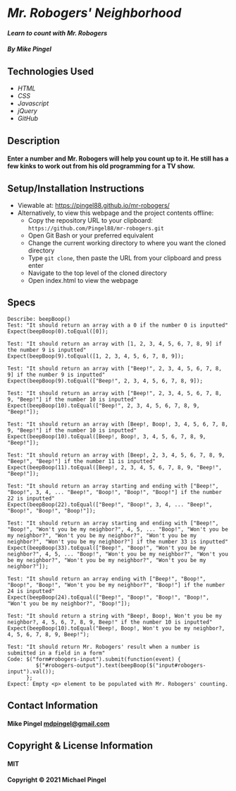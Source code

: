 # _Mr. Robogers' Neighborhood_
#### _Learn to count with Mr. Robogers_
#### _By Mike Pingel_
## Technologies Used
* _HTML_
* _CSS_
* _Javascript_
* _jQuery_
* _GitHub_
## Description
#### Enter a number and Mr. Robogers will help you count up to it. He still has a few kinks to work out from his old programming for a TV show.
## Setup/Installation Instructions
* Viewable at: https://pingel88.github.io/mr-robogers/
* Alternatively, to view this webpage and the project contents offline:
  * Copy the repository URL to your clipboard: `https://github.com/Pingel88/mr-robogers.git`
  * Open Git Bash or your preferred equivalent
  * Change the current working directory to where you want the cloned directory
  * Type `git clone`, then paste the URL from your clipboard and press enter
  * Navigate to the top level of the cloned directory
  * Open index.html to view the webpage
## Specs
```
Describe: beepBoop()
Test: "It should return an array with a 0 if the number 0 is inputted"
Expect(beepBoop(0).toEqual([0]);

Test: "It should return an array with [1, 2, 3, 4, 5, 6, 7, 8, 9] if the number 9 is inputted"
Expect(beepBoop(9).toEqual([1, 2, 3, 4, 5, 6, 7, 8, 9]);

Test: "It should return an array with ["Beep!", 2, 3, 4, 5, 6, 7, 8, 9] if the number 9 is inputted"
Expect(beepBoop(9).toEqual(["Beep!", 2, 3, 4, 5, 6, 7, 8, 9]);

Test: "It should return an array with ["Beep!", 2, 3, 4, 5, 6, 7, 8, 9, "Beep!"] if the number 10 is inputted"
Expect(beepBoop(10).toEqual(["Beep!", 2, 3, 4, 5, 6, 7, 8, 9, "Beep!"]);

Test: "It should return an array with [Beep!, Boop!, 3, 4, 5, 6, 7, 8, 9, "Beep!"] if the number 10 is inputted"
Expect(beepBoop(10).toEqual([Beep!, Boop!, 3, 4, 5, 6, 7, 8, 9, "Beep!"]);

Test: "It should return an array with [Beep!, 2, 3, 4, 5, 6, 7, 8, 9, "Beep!", "Beep!"] if the number 11 is inputted"
Expect(beepBoop(11).toEqual([Beep!, 2, 3, 4, 5, 6, 7, 8, 9, "Beep!", "Beep!"]);

Test: "It should return an array starting and ending with ["Beep!", "Boop!", 3, 4, ... "Beep!", "Boop!", "Boop!", "Boop!"] if the number 22 is inputted"
Expect(beepBoop(22).toEqual(["Beep!", "Boop!", 3, 4, ... "Beep!", "Boop!", "Boop!", "Boop!"]);

Test: "It should return an array starting and ending with ["Beep!", "Boop!", "Won't you be my neighbor?", 4, 5, ... "Boop!", "Won't you be my neighbor?", "Won't you be my neighbor?", "Won't you be my neighbor?", "Won't you be my neighbor?"] if the number 33 is inputted"
Expect(beepBoop(33).toEqual(["Beep!", "Boop!", "Won't you be my neighbor?", 4, 5, ... "Boop!", "Won't you be my neighbor?", "Won't you be my neighbor?", "Won't you be my neighbor?", "Won't you be my neighbor?"]);

Test: "It should return an array ending with ["Beep!", "Boop!", "Boop!", "Boop!", "Won't you be my neighbor?", "Boop!"] if the number 24 is inputted"
Expect(beepBoop(24).toEqual(["Beep!", "Boop!", "Boop!", "Boop!", "Won't you be my neighbor?", "Boop!"]);

Test: "It should return a string with "Beep!, Boop!, Won't you be my neighbor?, 4, 5, 6, 7, 8, 9, Beep!" if the number 10 is inputted"
Expect(beepBoop(10).toEqual("Beep!, Boop!, Won't you be my neighbor?, 4, 5, 6, 7, 8, 9, Beep!");

Test: "It should return Mr. Robogers' result when a number is submitted in a field in a form"
Code: $("form#robogers-input").submit(function(event) {
         $("#robogers-output").text(beepBoop($("input#robogers-input").val());
      };
Expect: Empty <p> element to be populated with Mr. Robogers' counting.
```

## Contact Information
#### Mike Pingel mdpingel@gmail.com
## Copyright & License Information
#### MIT
#### Copyright &copy; 2021 Michael Pingel